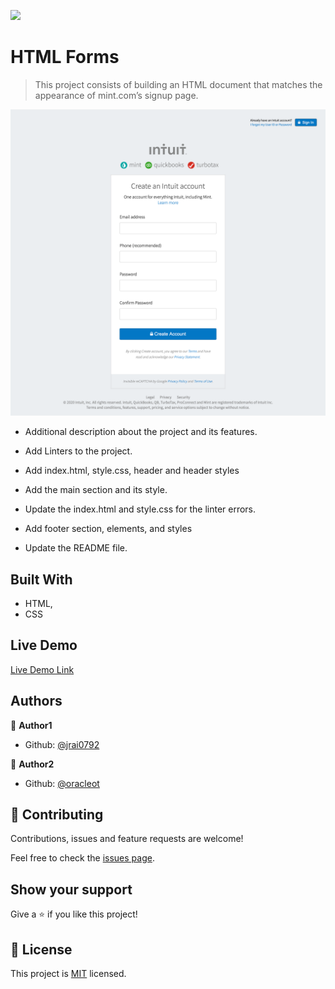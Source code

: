 ![](https://img.shields.io/badge/Microverse-blueviolet)

# HTML Forms

> This project consists of building an HTML document that matches the appearance of mint.com’s signup page.

![screenshot][screenshot_url]

[screenshot_url]: https://github.com/jrai0792/display-input-data/blob/main/127.0.0.1_60302_(CC's%20Laptop).png?raw=true

- Additional description about the project and its features.

- Add Linters to the project.

- Add index.html, style.css, header and header styles

- Add the main section and its style.

- Update the index.html and style.css for the linter errors.

- Add footer section, elements, and styles

- Update the README file.

## Built With

- HTML,
- CSS

## Live Demo

[Live Demo Link](https://raw.githack.com/jrai0792/display-input-data/mint-signup-page/index.html)

## Authors

👤 **Author1**

- Github: [@jrai0792](https://github.com/githubhandle)

👤 **Author2**

- Github: [@oracleot](https://github.com/githubhandle)

## 🤝 Contributing

Contributions, issues and feature requests are welcome!

Feel free to check the [issues page](issues/).

## Show your support

Give a ⭐️ if you like this project!

## 📝 License

This project is [MIT](lic.url) licensed.
